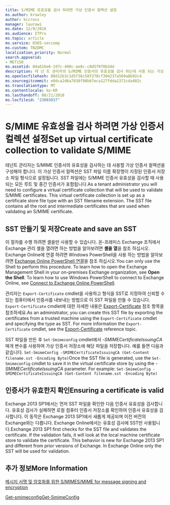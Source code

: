 ```yaml
---
title: S/MIME 유효성을 검사 하려면 가상 인증서 컬렉션 설정
ms.author: krowley
author: kccross
manager: laurawi
ms.date: 12/9/2016
ms.audience: ITPro
ms.topic: article
ms.service: O365-seccomp
ms.custom: TN2DMC
localization_priority: Normal
search.appverid:
- MET150
ms.assetid: 04a616e6-197c-490c-ae8c-c8d5f0f0b3dd
description: 테 넌 트 관리자의 S/MIME 인증서의 유효성을 검사 하는데 사용 되는 가상 인증서 컬렉션을 구성 해야 합니다.
ms.openlocfilehash: 88d12b3c1d5f36c58f278cf304237a569a8b92c4
ms.sourcegitcommit: e9dca2d6a7838f98bb7eca127fdda2372cda402c
ms.translationtype: MT
ms.contentlocale: ko-KR
ms.lasthandoff: 08/21/2018
ms.locfileid: "23003037"
---
```

# <a name="set-up-virtual-certificate-collection-to-validate-smime"></a><span data-ttu-id="f7405-103">S/MIME 유효성을 검사 하려면 가상 인증서 컬렉션 설정</span><span class="sxs-lookup"><span data-stu-id="f7405-103">Set up virtual certificate collection to validate S/MIME</span></span>

<span data-ttu-id="f7405-p101">테넌트 관리자는 S/MIME 인증서의 유효성을 검사하는 데 사용할 가상 인증서 컬렉션을 구성해야 합니다. 이 가상 인증서 컬렉션은 SST 파일 이름 확장명이 지정된 인증서 저장소 파일 형식으로 설정됩니다. SST 파일에는 S/MIME 인증서 유효성을 검사할 때 사용되는 모든 루트 및 중간 인증서가 포함됩니다.</span><span class="sxs-lookup"><span data-stu-id="f7405-p101">As a tenant administrator you will need to configure a virtual certificate collection that will be used to validate S/MIME certificates. This virtual certificate collection is set up as a certificate store file type with an SST filename extension. The SST file contains all the root and intermediate certificates that are used when validating an S/MIME certificate.</span></span>
  
## <a name="create-and-save-an-sst"></a><span data-ttu-id="f7405-107">SST 만들기 및 저장</span><span class="sxs-lookup"><span data-stu-id="f7405-107">Create and save an SST</span></span>
<span data-ttu-id="f7405-108"><a name="sectionSection0"> </a></span><span class="sxs-lookup"><span data-stu-id="f7405-108"></span></span>

<span data-ttu-id="f7405-p102">이 절차를 수행 하려면 셸을만 사용할 수 있습니다. 온-프레미스 Exchange 조직에서 Exchange 관리 셸을 열려면 하는 방법을 알아보려면 **셸을 열**을 참조 하십시오. Exchange Online에 연결 하려면 Windows PowerShell을 사용 하는 방법을 알아보려면 [Exchange Online PowerShell 연결](https://go.microsoft.com/fwlink/p/?linkid=396554)을 참조 하십시오.</span><span class="sxs-lookup"><span data-stu-id="f7405-p102">You can only use the Shell to perform this procedure. To learn how to open the Exchange Management Shell in your on-premises Exchange organization, see **Open the Shell**. To learn how to use Windows PowerShell to connect to Exchange Online, see [Connect to Exchange Online PowerShell](https://go.microsoft.com/fwlink/p/?linkid=396554).</span></span>
  
<span data-ttu-id="f7405-p103">관리자는  `Export-Certificate` cmdlet을 사용하고 형식을 SST로 지정하여 신뢰할 수 있는 컴퓨터에서 인증서를 내보내는 방법으로 이 SST 파일을 만들 수 있습니다.  `Export-Certificate` cmdlet에 대한 자세한 내용은 [Export-Certificate](https://technet.microsoft.com/en-us/library/hh848628.aspx) 참조 항목을 참조하세요.</span><span class="sxs-lookup"><span data-stu-id="f7405-p103">As an administrator, you can create this SST file by exporting the certificates from a trusted machine using the  `Export-Certificate` cmdlet and specifying the type as SST. For more information the  `Export-Certificate` cmdlet, see the [Export-Certificate](https://technet.microsoft.com/en-us/library/hh848628.aspx) reference topic.</span></span> 
  
<span data-ttu-id="f7405-p104">SST 파일을 만든 후  `Set-Smimeconfig` cmdlet에서  _-SMIMECertificateIssuingCA_ 매개 변수를 사용하여 가상 인증서 저장소에 해당 파일을 저장합니다. 예를 들면 다음과 같습니다.  `Set-SmimeConfig -SMIMECertificateIssuingCA (Get-Content filename.sst -Encoding Byte)`</span><span class="sxs-lookup"><span data-stu-id="f7405-p104">Once the SST file is generated, use the  `Set-Smimeconfig` cmdlet to save it in the virtual certificate store by using the  _-SMIMECertificateIssuingCA_ parameter. For example:  `Set-SmimeConfig -SMIMECertificateIssuingCA (Get-Content filename.sst -Encoding Byte)`</span></span>
  
## <a name="ensuring-a-certificate-is-valid"></a><span data-ttu-id="f7405-116">인증서가 유효한지 확인</span><span class="sxs-lookup"><span data-stu-id="f7405-116">Ensuring a certificate is valid</span></span>
<span data-ttu-id="f7405-117"><a name="sectionSection1"> </a></span><span class="sxs-lookup"><span data-stu-id="f7405-117"></span></span>

<span data-ttu-id="f7405-p105">Exchange 2013 SP1에서는 먼저 SST 파일을 확인한 다음 인증서 유효성을 검사합니다. 유효성 검사가 실패하면 로컬 컴퓨터 인증서 저장소를 확인하여 인증서 유효성을 검사합니다. 이 동작은 Exchange 2013 SP1에서 새롭게 제공되며 이전 버전의 Exchange와는 다릅니다. Exchange Online에서는 유효성 검사에 SST만 사용됩니다.</span><span class="sxs-lookup"><span data-stu-id="f7405-p105">Exchange 2013 SP1 first checks for the SST file and validates the certificate. If the validation fails, it will look at the local machine certificate store to validate the certificate. This behavior is new for Exchange 2013 SP1 and different from prior versions of Exchange. In Exchange Online only the SST will be used for validation.</span></span>
  
## <a name="more-information"></a><span data-ttu-id="f7405-122">추가 정보</span><span class="sxs-lookup"><span data-stu-id="f7405-122">More Information</span></span>
<span data-ttu-id="f7405-123"><a name="sectionSection2"> </a></span><span class="sxs-lookup"><span data-stu-id="f7405-123"></span></span>

[<span data-ttu-id="f7405-124">메시지 서명 및 암호화를 위한 S/MIME</span><span class="sxs-lookup"><span data-stu-id="f7405-124">S/MIME for message signing and encryption</span></span>](s-mime-for-message-signing-and-encryption.md)
  
[<span data-ttu-id="f7405-125">Get-smimeconfig</span><span class="sxs-lookup"><span data-stu-id="f7405-125">Get-SmimeConfig</span></span>](http://technet.microsoft.com/library/4b29fa89-0840-4fe9-8885-019fcef2e02b.aspx)
  

